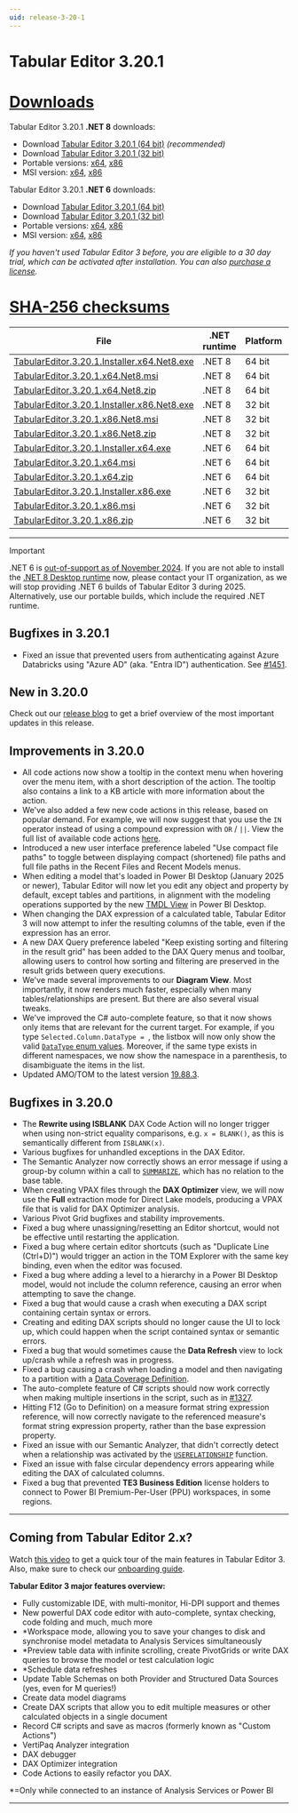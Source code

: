 ```yaml
---
uid: release-3-20-1
---
```

# Tabular Editor 3.20.1

# [**Downloads**](#tab/downloads)

Tabular Editor 3.20.1 **.NET 8** downloads:

- Download [Tabular Editor 3.20.1 (64 bit)](https://cdn.tabulareditor.com/files/TabularEditor.3.20.1.Installer.x64.Net8.exe) *(recommended)*
- Download [Tabular Editor 3.20.1 (32 bit)](https://cdn.tabulareditor.com/files/TabularEditor.3.20.1.Installer.x86.Net8.exe)
- Portable versions: [x64](https://cdn.tabulareditor.com/files/TabularEditor.3.20.1.x64.Net8.zip), [x86](https://cdn.tabulareditor.com/files/TabularEditor.3.20.1.x86.Net8.zip)
- MSI version: [x64](https://cdn.tabulareditor.com/files/TabularEditor.3.20.1.x64.Net8.msi), [x86](https://cdn.tabulareditor.com/files/TabularEditor.3.20.1.x86.Net8.msi)

Tabular Editor 3.20.1 **.NET 6** downloads:

- Download [Tabular Editor 3.20.1 (64 bit)](https://cdn.tabulareditor.com/files/TabularEditor.3.20.1.Installer.x64.exe)
- Download [Tabular Editor 3.20.1 (32 bit)](https://cdn.tabulareditor.com/files/TabularEditor.3.20.1.Installer.x86.exe)
- Portable versions: [x64](https://cdn.tabulareditor.com/files/TabularEditor.3.20.1.x64.zip), [x86](https://cdn.tabulareditor.com/files/TabularEditor.3.20.1.x86.zip)
- MSI version: [x64](https://cdn.tabulareditor.com/files/TabularEditor.3.20.1.x64.msi), [x86](https://cdn.tabulareditor.com/files/TabularEditor.3.20.1.x86.msi)

*If you haven't used Tabular Editor 3 before, you are eligible to a 30 day trial, which can be activated after installation. You can also [purchase a license](https://tabulareditor.com/licensing).*

# [**SHA-256 checksums**](#tab/checksums)

| File | .NET runtime | Platform | SHA-256 |
| -- | -- | -- | -- |
| [TabularEditor.3.20.1.Installer.x64.Net8.exe](https://cdn.tabulareditor.com/files/TabularEditor.3.20.1.Installer.x64.Net8.exe) | .NET 8 | 64 bit | `4A5BB249049A32A3C2BA14140AFF6BDE6340DEDA217E4E1D6D33A9699E8D0558` |
| [TabularEditor.3.20.1.x64.Net8.msi](https://cdn.tabulareditor.com/files/TabularEditor.3.20.1.x64.Net8.msi)                     | .NET 8 | 64 bit | `189EB204E1ED778F66132019BBAB70CAC7A6C8C2B04955BF45C80F6E7CC52B19` |
| [TabularEditor.3.20.1.x64.Net8.zip](https://cdn.tabulareditor.com/files/TabularEditor.3.20.1.x64.Net8.zip)                     | .NET 8 | 64 bit | `6B324C0D6EFD1C7453302F6C8AF1F49A0C8D127C7FCEE9880A652279E2850016` |
| [TabularEditor.3.20.1.Installer.x86.Net8.exe](https://cdn.tabulareditor.com/files/TabularEditor.3.20.1.Installer.x86.Net8.exe) | .NET 8 | 32 bit | `735297DAC09D7342F556C52D81224B6A91B1E7E7837102520114A310939E3C9F` |
| [TabularEditor.3.20.1.x86.Net8.msi](https://cdn.tabulareditor.com/files/TabularEditor.3.20.1.x86.Net8.msi)                     | .NET 8 | 32 bit | `2C0D29C4030882BB445DF5A00A5CF3D821A30FD3B2D6A182BEE1917D873F3E9F` |
| [TabularEditor.3.20.1.x86.Net8.zip](https://cdn.tabulareditor.com/files/TabularEditor.3.20.1.x86.Net8.zip)                     | .NET 8 | 32 bit | `3180ED45BFF0BF6D720A851415B36A52E155671B38E7E515A75CABCEF1F8E1E0` |
| [TabularEditor.3.20.1.Installer.x64.exe](https://cdn.tabulareditor.com/files/TabularEditor.3.20.1.Installer.x64.exe)           | .NET 6 | 64 bit | `04B2999366C284AC520A4234BA51BA2D9D3E05D4753FFF7DE5B8FF28B1AB56A9` |
| [TabularEditor.3.20.1.x64.msi](https://cdn.tabulareditor.com/files/TabularEditor.3.20.1.x64.msi)                               | .NET 6 | 64 bit | `3E45C228B500D538B9AD7E373F938F4F3B7E2B10B7E61AFC4FED6946CE97B467` |
| [TabularEditor.3.20.1.x64.zip](https://cdn.tabulareditor.com/files/TabularEditor.3.20.1.x64.zip)                               | .NET 6 | 64 bit | `C40BF90E2D3DD3226EB35B6BB32D1876736D3B044787416C0EF07536FFE6AB89` |
| [TabularEditor.3.20.1.Installer.x86.exe](https://cdn.tabulareditor.com/files/TabularEditor.3.20.1.Installer.x86.exe)           | .NET 6 | 32 bit | `40FF4D8860C065455A7BDE98EA7241FF174BE059610B8E3589FA6FF41539D6DB` |
| [TabularEditor.3.20.1.x86.msi](https://cdn.tabulareditor.com/files/TabularEditor.3.20.1.x86.msi)                               | .NET 6 | 32 bit | `4F04C3097862C40C37C366BE2DB00994D7791F1BEDCD8DE18140BBEC960D0266` |
| [TabularEditor.3.20.1.x86.zip](https://cdn.tabulareditor.com/files/TabularEditor.3.20.1.x86.zip)                               | .NET 6 | 32 bit | `39D8D73522089C4E547455E183082312E4067F54D4CC53A5115110B5194229E7` |

***

> [!IMPORTANT]
> .NET 6 is [out-of-support as of November 2024](https://dotnet.microsoft.com/en-us/platform/support/policy/dotnet-core). If you are not able to install the [.NET 8 Desktop runtime](https://dotnet.microsoft.com/en-us/download/dotnet/8.0/runtime) now, please contact your IT organization, as we will stop providing .NET 6 builds of Tabular Editor 3 during 2025. Alternatively, use our portable builds, which include the required .NET runtime.

## Bugfixes in 3.20.1

- Fixed an issue that prevented users from authenticating against Azure Databricks using "Azure AD" (aka. "Entra ID") authentication. See [#1451](https://github.com/TabularEditor/TabularEditor3/issues/1451).

## New in 3.20.0

Check out our [release blog](https://blog.tabulareditor.com/) to get a brief overview of the most important updates in this release.

## Improvements in 3.20.0

- All code actions now show a tooltip in the context menu when hovering over the menu item, with a short description of the action. The tooltip also contains a link to a KB article with more information about the action.
- We've also added a few new code actions in this release, based on popular demand. For example, we will now suggest that you use the `IN` operator instead of using a compound expression with `OR` / `||`. View the full list of available code actions [here](https://docs.tabulareditor.com/te3/features/code-actions.html#list-of-code-actions).
- Introduced a new user interface preference labeled "Use compact file paths" to toggle between displaying compact (shortened) file paths and full file paths in the Recent Files and Recent Models menus.
- When editing a model that's loaded in Power BI Desktop (January 2025 or newer), Tabular Editor will now let you edit any object and property by default, except tables and partitions, in alignment with the modeling operations supported by the new [TMDL View](https://learn.microsoft.com/en-us/power-bi/transform-model/desktop-tmdl-view) in Power BI Desktop.
- When changing the DAX expression of a calculated table, Tabular Editor 3 will now attempt to infer the resulting columns of the table, even if the expression has an error.
- A new DAX Query preference labeled "Keep existing sorting and filtering in the result grid" has been added to the DAX Query menus and toolbar, allowing users to control how sorting and filtering are preserved in the result grids between query executions.
- We've made several improvements to our **Diagram View**. Most importantly, it now renders much faster, especially when many tables/relationships are present. But there are also several visual tweaks.
- We've improved the C# auto-complete feature, so that it now shows only items that are relevant for the current target. For example, if you type `Selected.Column.DataType = `, the listbox will now only show the valid [`DataType` enum values](https://learn.microsoft.com/en-us/dotnet/api/microsoft.analysisservices.tabular.datatype?view=analysisservices-dotnet#fields). Moreover, if the same type exists in different namespaces, we now show the namespace in a parenthesis, to disambiguate the items in the list.
- Updated AMO/TOM to the latest version [19.88.3](https://www.nuget.org/packages/Microsoft.AnalysisServices/).

## Bugfixes in 3.20.0

- The **Rewrite using ISBLANK** DAX Code Action will no longer trigger when using non-strict equality comparisons, e.g. `x = BLANK()`, as this is semantically different from `ISBLANK(x)`.
- Various bugfixes for unhandled exceptions in the DAX Editor.
- The Semantic Analyzer now correctly shows an error message if using a group-by column within a call to [`SUMMARIZE`](https://dax.guide/summarize), which has no relation to the base table.
- When creating VPAX files through the **DAX Optimizer** view, we will now use the **Full** extraction mode for Direct Lake models, producing a VPAX file that is valid for DAX Optimizer analysis.
- Various Pivot Grid bugfixes and stability improvements.
- Fixed a bug where unassigning/resetting an Editor shortcut, would not be effective until restarting the application.
- Fixed a bug where certain editor shortcuts (such as "Duplicate Line (Ctrl+D)") would trigger an action in the TOM Explorer with the same key binding, even when the editor was focused.
- Fixed a bug where adding a level to a hierarchy in a Power BI Desktop model, would not include the column reference, causing an error when attempting to save the change.
- Fixed a bug that would cause a crash when executing a DAX script containing certain syntax or errors.
- Creating and editing DAX scripts should no longer cause the UI to lock up, which could happen when the script contained syntax or semantic errors.
- Fixed a bug that would sometimes cause the **Data Refresh** view to lock up/crash while a refresh was in progress.
- Fixed a bug causing a crash when loading a model and then navigating to a partition with a [Data Coverage Definition](https://learn.microsoft.com/en-us/analysis-services/tom/table-partitions?view=asallproducts-allversions#define-the-data-coverage-of-the-directquery-partition).
- The auto-complete feature of C# scripts should now work correctly when making multiple insertions in the script, such as in [#1327](https://github.com/TabularEditor/TabularEditor3/issues/1327).
- Hitting F12 (Go to Definition) on a measure format string expression reference, will now correctly navigate to the referenced measure's format string expression property, rather than the base expression property.
- Fixed an issue with our Semantic Analyzer, that didn't correctly detect when a relationship was activated by the [`USERELATIONSHIP`](https://dax.guide/userelationship) function.
- Fixed an issue with false circular dependency errors appearing while editing the DAX of calculated columns.
- Fixed a bug that prevented **TE3 Business Edition** license holders to connect to Power BI Premium-Per-User (PPU) workspaces, in some regions.

---
## Coming from Tabular Editor 2.x?

Watch [this video](https://youtu.be/O4ATwdzCvWc) to get a quick tour of the main features in Tabular Editor 3. Also, make sure to check our [onboarding guide](https://docs.tabulareditor.com/onboarding/index.html).

**Tabular Editor 3 major features overview:**
- Fully customizable IDE, with multi-monitor, Hi-DPI support and themes
- New powerful DAX code editor with auto-complete, syntax checking, code folding and much, much more
- *Workspace mode, allowing you to save your changes to disk and synchronise model metadata to Analysis Services simultaneously
- *Preview table data with infinite scrolling, create PivotGrids or write DAX queries to browse the model or test calculation logic
- *Schedule data refreshes
- Update Table Schemas on both Provider and Structured Data Sources (yes, even for M queries!)
- Create data model diagrams
- Create DAX scripts that allow you to edit multiple measures or other calculated objects in a single document
- Record C# scripts and save as macros (formerly known as "Custom Actions")
- VertiPaq Analyzer integration
- DAX debugger
- DAX Optimizer integration
- Code Actions to easily refactor you DAX.

*=Only while connected to an instance of Analysis Services or Power BI

---
